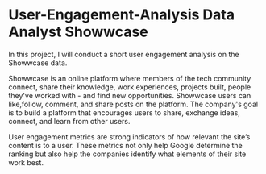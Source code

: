 # User-Engagement-Analysis Data Analyst Showwcase
In this project, I will conduct a short user engagement analysis on the Showwcase data.

Showwcase is an online platform where members of the tech community connect, share their knowledge, work experiences, projects built, people they've worked with - and find new opportunities. Showwcase users can like,follow, comment, and share posts on the platform. The company's goal is to build a platform that encourages users to share, exchange ideas, connect, and learn from other users.

User engagement metrics are strong indicators of how relevant the site’s content is to a user. These metrics not only help Google determine the ranking but also help the companies identify what elements of their site work best. 
